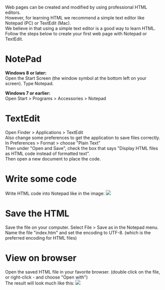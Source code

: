 Web pages can be created and modified by using professional HTML editors.
<br>
However, for learning HTML we recommend a simple text editor like Notepad (PC) or TextEdit (Mac).
<br>
We believe in that using a simple text editor is a good way to learn HTML.
<br>
Follow the steps below to create your first web page with Notepad or TextEdit.
<h1>NotePad</h1>
<b>Windows 8 or later:</b>
<br>
Open the Start Screen (the window symbol at the bottom left on your screen). Type Notepad.
<p></p>
<b>Windows 7 or earlier:</b>
<br>
Open Start > Programs > Accessories > Notepad
<h1>TextEdit</h1>
Open Finder > Applications > TextEdit
<br>
Also change some preferences to get the application to save files correctly. In Preferences > Format > choose "Plain Text"
<br>
Then under "Open and Save", check the box that says "Display HTML files as HTML code instead of formatted text".
<br>
Then open a new document to place the code.
<h1>Write some code</h1>
Write HTML code into Notepad like in the image:
<img src="https://www.w3schools.com/html/img_notepad.png">
<h1>Save the HTML</h1>
Save the file on your computer. Select File > Save as in the Notepad menu.
<br>
Name the file "index.htm" and set the encoding to UTF-8. (which is the preferred encoding for HTML files)
<h1>View on browser</h1>
Open the saved HTML file in your favorite browser. (double click on the file, or right-click - and choose "Open with")
<br>
The result will look much like this:
<img src="https://www.w3schools.com/html/img_chrome.png">
